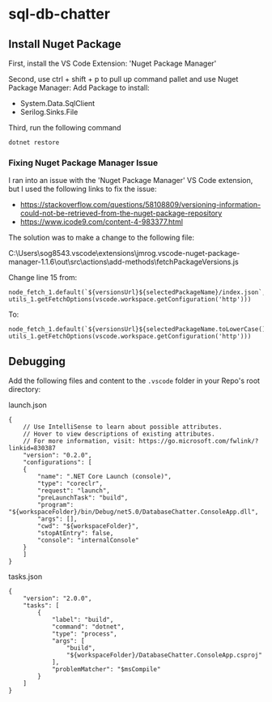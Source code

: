 # sql-db-chatter

## Install Nuget Package

First, install the VS Code Extension:  'Nuget Package Manager'

Second, use ctrl + shift + p to pull up command pallet and use Nuget Package Manager: Add Package to install:

- System.Data.SqlClient
- Serilog.Sinks.File

Third, run the following command

    dotnet restore

### Fixing Nuget Package Manager Issue

I ran into an issue with the 'Nuget Package Manager' VS Code extension, but I used the following links to fix the issue:

- <https://stackoverflow.com/questions/58108809/versioning-information-could-not-be-retrieved-from-the-nuget-package-repository>
- <https://www.icode9.com/content-4-983377.html>

The solution was to make a change to the following file:

C:\Users\sog8543\.vscode\extensions\jmrog.vscode-nuget-package-manager-1.1.6\out\src\actions\add-methods\fetchPackageVersions.js

Change line 15 from:

    node_fetch_1.default(`${versionsUrl}${selectedPackageName}/index.json`, utils_1.getFetchOptions(vscode.workspace.getConfiguration('http')))

To:

    node_fetch_1.default(`${versionsUrl}${selectedPackageName.toLowerCase()}/index.json`, utils_1.getFetchOptions(vscode.workspace.getConfiguration('http')))

## Debugging

Add the following files and content to the `.vscode` folder in your Repo's root directory:

launch.json

    {
        // Use IntelliSense to learn about possible attributes.
        // Hover to view descriptions of existing attributes.
        // For more information, visit: https://go.microsoft.com/fwlink/?linkid=830387
        "version": "0.2.0",
        "configurations": [
        {
            "name": ".NET Core Launch (console)",
            "type": "coreclr",
            "request": "launch",
            "preLaunchTask": "build",
            "program": "${workspaceFolder}/bin/Debug/net5.0/DatabaseChatter.ConsoleApp.dll",
            "args": [],
            "cwd": "${workspaceFolder}",
            "stopAtEntry": false,
            "console": "internalConsole"
        }
        ]
    }

tasks.json

    {
        "version": "2.0.0",
        "tasks": [
            {
                "label": "build",
                "command": "dotnet",
                "type": "process",
                "args": [
                    "build",
                    "${workspaceFolder}/DatabaseChatter.ConsoleApp.csproj"
                ],
                "problemMatcher": "$msCompile"
            }
        ]
    }
